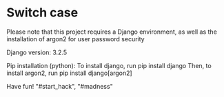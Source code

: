 # Switch case
Please note that this project requires a Django environment, as well as the installation of argon2 for user password security

Django version: 3.2.5

Pip installation (python):
To install django, run pip install django
Then, to install argon2, run pip install django[argon2]

Have fun!
"#start_hack", "#madness"

